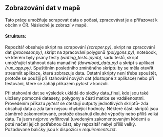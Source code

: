 ## Zobrazování dat v mapě

Tato práce umožňuje scrapovat data o počasí, zpracovávat je a přiřazovat k obcím v ČR. Následně je zobrazí v mapě.

#### Struktura: 
Repozitář obsahuje skript na scrapování *(scraper.py)*, skript na zpracování dat *(processor.py)*, skript na zpracování polygonů *(polygons.py)*, notebook, ve kterém byly psány testy *(writing_tests.ipynb)*, sadu testů, skript umožňující stáhnout data manuálně *(download_data.py)* a skript s aplikací *(run_app.py)*. Spuštěním posledního zmíněného skriptu by se měla otevřít streamlit aplikace, která zobrazuje data. Ostatní skripty není třeba spouštět, protože se použijí při stahování nových dat (dostupné z aplikace) nebo při testování, které se zahájí příkazem *pytest* v konzoli.

Při stahování dat se výsledek ukládá do složky data_final, kde jsou také uloženy pomocné datasety, polygony a části matice se vzdálenostmi. Provedením příkazu *pytest* se otestují outputy jednotlivých skriptů- zda obsahují data a zda tam nejsou chybějící hodnoty. Některé části skriptů jsou záměrně zakomentované, protože obsahují dlouhé výpočty nebo příliš velká data. Ta jsem nejprve vyfiltroval (uvedeným zakomentovaným kódem) a poté načetl jejich potřebnou část, aby repozitář nebyl příliš velký. Požadované balíčky jsou k dispozici v *requirements.txt*.
